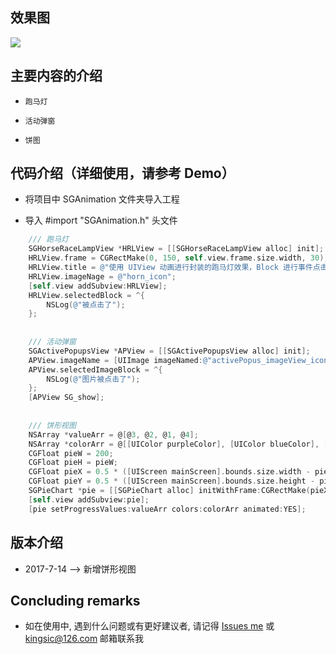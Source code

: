 
## 效果图

![](https://github.com/kingsic/SGAnimation/raw/master/Gif/sorgle.gif) 


## 主要内容的介绍

* `跑马灯`<br>

* `活动弹窗`<br>

* `饼图`<br>


## 代码介绍（详细使用，请参考 Demo）

* 将项目中 SGAnimation 文件夹导入工程

* 导入 #import "SGAnimation.h" 头文件

```Objective-C
    /// 跑马灯
    SGHorseRaceLampView *HRLView = [[SGHorseRaceLampView alloc] init];
    HRLView.frame = CGRectMake(0, 150, self.view.frame.size.width, 30);
    HRLView.title = @"使用 UIView 动画进行封装的跑马灯效果，Block 进行事件点击处理";
    HRLView.imageNage = @"horn_icon";
    [self.view addSubview:HRLView];
    HRLView.selectedBlock = ^{
        NSLog(@"被点击了");
    };
    
    
    /// 活动弹窗
    SGActivePopupsView *APView = [[SGActivePopupsView alloc] init];
    APView.imageName = [UIImage imageNamed:@"activePopus_imageView_icon"];
    APView.selectedImageBlock = ^{
        NSLog(@"图片被点击了");
    };
    [APView SG_show];
    
    
    /// 饼形视图
    NSArray *valueArr = @[@3, @2, @1, @4];
    NSArray *colorArr = @[[UIColor purpleColor], [UIColor blueColor], [UIColor orangeColor], [UIColor redColor]];
    CGFloat pieW = 200;
    CGFloat pieH = pieW;
    CGFloat pieX = 0.5 * ([UIScreen mainScreen].bounds.size.width - pieW);
    CGFloat pieY = 0.5 * ([UIScreen mainScreen].bounds.size.height - pieW);
    SGPieChart *pie = [[SGPieChart alloc] initWithFrame:CGRectMake(pieX, pieY, pieW, pieH)];
    [self.view addSubview:pie];
    [pie setProgressValues:valueArr colors:colorArr animated:YES];
```


## 版本介绍

* 2017-7-14 --> 新增饼形视图


## Concluding remarks

* 如在使用中, 遇到什么问题或有更好建议者, 请记得 [Issues me](https://github.com/kingsic/SGAnimation/issues) 或 kingsic@126.com 邮箱联系我

